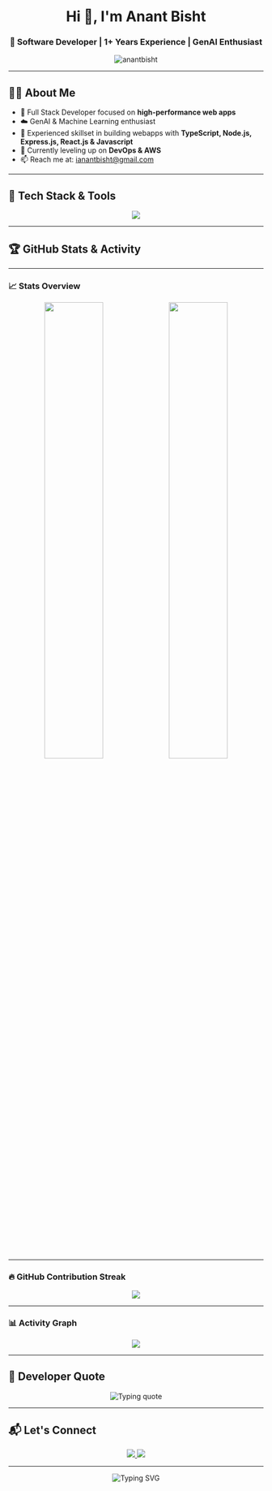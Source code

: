 <h1 align="center">Hi 👋, I'm Anant Bisht</h1>
<h3 align="center">🚀 Software Developer | 1+ Years Experience | GenAI Enthusiast </h3>

<p align="center">
  <img src="https://komarev.com/ghpvc/?username=anantbisht&label=Profile%20views&color=0e75b6&style=flat" alt="anantbisht" />
</p>

---

## 🧑‍💻 About Me

- 💼 Full Stack Developer focused on **high-performance web apps**
- ☁️ GenAI & Machine Learning enthusiast
- 🧠 Experienced skillset in building webapps with **TypeScript, Node.js, Express.js, React.js & Javascript**
- 🌱 Currently leveling up on **DevOps & AWS**
- 📫 Reach me at: [ianantbisht@gmail.com](mailto:anantbisht.dev@gmail.com)

---

## 🚀 Tech Stack & Tools

<p align="center">
  <img src="https://skillicons.dev/icons?i=react,nodejs,typescript,javascript,cpp,python,html,css,tailwind,docker,aws&perline=6" />
</p>

---

## 🏆 GitHub Stats & Activity

---

### 📈 Stats Overview

<p align="center">
  <img src="https://github-readme-stats.vercel.app/api?username=AnantBisht07&show_icons=true&theme=tokyonight&count_private=true&hide_border=true" width="48%" />
  <img src="https://github-readme-stats.vercel.app/api/top-langs/?username=AnantBisht07&layout=compact&theme=tokyonight&hide_border=true&langs_count=10" width="48%" />
</p>

---

### 🔥 GitHub Contribution Streak

<p align="center">
  <img src="https://github-readme-streak-stats.herokuapp.com/?user=AnantBisht07&theme=tokyonight&hide_border=true" />
</p>

---

### 📊 Activity Graph

<p align="center">
  <img src="https://github-readme-activity-graph.vercel.app/graph?username=AnantBisht07&theme=tokyo-night&area=true&hide_border=true" />
</p>

---

## 💬 Developer Quote

<p align="center">
<img src="https://readme-typing-svg.demolab.com?font=Fira+Code&pause=1000&color=00F7FF&center=true&vCenter=true&multiline=true&width=600&height=100&lines=Code+is+like+humor.+When+you+have+to+explain+it%2C+it%E2%80%99s+bad.;Eat+Sleep+Code+Repeat+%F0%9F%8C%9F" alt="Typing quote" />
</p>

---

## 📬 Let's Connect

<p align="center">
  <a href="https://linkedin.com/in/anantbishtcode" target="_blank">
    <img src="https://img.shields.io/badge/LinkedIn-Anant%20Bisht-blue?style=for-the-badge&logo=linkedin" />
  </a>
  <a href="mailto:ianantbisht@gmail.com">
    <img src="https://img.shields.io/badge/Gmail-ianantbisht%40gmail.com-red?style=for-the-badge&logo=gmail" />
  </a>
</p>

---

<p align="center">
  <img src="https://readme-typing-svg.demolab.com?font=Fira+Code&pause=1000&center=true&vCenter=true&width=435&lines=Full+Stack+Developer+%F0%9F%9A%80;Cloud-Native+Builder+%E2%98%81%EF%B8%8F;Always+learning+%F0%9F%92%AB" alt="Typing SVG" />
</p>
